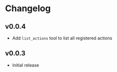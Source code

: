 # Changelog

## v0.0.4

- Add `list_actions` tool to list all registered actions

## v0.0.3

- Initial release
